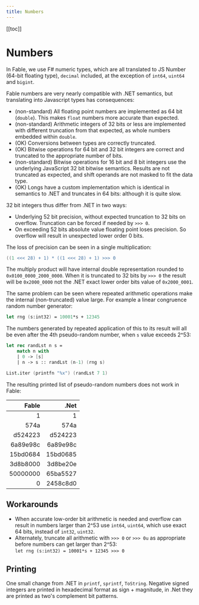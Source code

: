 ```yaml
---
title: Numbers
---
```


[[toc]]

# Numbers

In Fable, we use F# numeric types, which are all translated to JS Number (64-bit floating type), `decimal` included, at the exception of `int64`, `uint64` and `bigint`.

Fable numbers are very nearly compatible with .NET semantics, but translating into Javascript types has consequences:

* (non-standard) All floating point numbers are implemented as 64 bit (`double`). This makes `float` numbers more accurate than expected.
* (non-standard) Arithmetic integers of 32 bits or less are implemented with different truncation from that expected, as whole numbers embedded within `double`.
* (OK) Conversions between types are correctly truncated.
* (OK) Bitwise operations for 64 bit and 32 bit integers are correct and truncated to the appropriate number of bits.
* (non-standard) Bitwise operations for 16 bit and 8 bit integers use the underlying JavaScript 32 bit bitwise semantics. Results are not truncated as expected, and shift operands are not masked to fit the data type.
* (OK) Longs have a custom implementation which is identical in semantics to .NET and truncates in 64 bits: although it is quite slow.

32 bit integers thus differ from .NET in two ways:

* Underlying 52 bit precision, without expected truncation to 32 bits on overflow. Truncation can be forced if needed by `>>> 0`.
* On exceeding 52 bits absolute value floating point loses precision. So overflow will result in unexpected lower order 0 bits.

The loss of precision can be seen in a single multiplication:

```fsharp
((1 <<< 28) + 1) * ((1 <<< 28) + 1) >>> 0

```

The multiply product will have internal double representation rounded to `0x0100_0000_2000_0000`. When it is truncated to 32 bits by
`>>> 0` the result will be  `0x2000_0000` not the .NET exact lower order bits value of `0x2000_0001`.

The same problem can be seen where repeated arithmetic operations make the internal (non-truncated) value large. For example a linear
congruence random number generator:

```fsharp
let rng (s:int32) = 10001*s + 12345
```

The numbers generated by repeated application of this to its result will all be even after the 4th pseudo-random number, when `s` value exceeds 2^53:

```fsharp
let rec randLst n s =
    match n with
    | 0 -> [s]
    | n -> s :: randLst (n-1) (rng s)

List.iter (printfn "%x") (randLst 7 1)
```

The resulting printed list of pseudo-random numbers does not work in Fable:

| Fable | .Net |
|-------:|------:|
|1|1|
|574a|574a
|d524223|d524223|
|6a89e98c|6a89e98c|
|15bd0684|15bd0685|
|3d8b8000|3d8be20e|
|50000000|65ba5527|
|0|2458c8d0|

## Workarounds

* When accurate low-order bit arithmetic is needed and overflow can result in numbers larger than 2^53 use `int64`, `uint64`, which use exact 64 bits, instead of `int32`, `uint32`.
* Alternately, truncate all arithmetic with `>>> 0` or `>>> 0u` as appropriate before numbers can get larger than 2^53: <br> `let rng (s:int32) = 10001*s + 12345 >>> 0`


## Printing

One small change from .NET in `printf`, `sprintf`, `ToString`. Negative signed integers are printed in hexadecimal format as sign + magnitude,
in .Net they are printed as two's complement bit patterns.